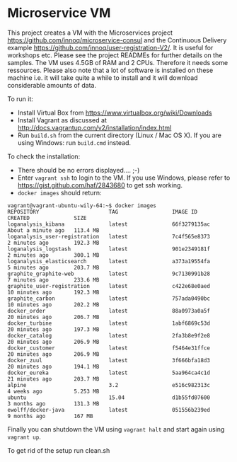 Microservice VM
==============

This project creates a VM with the Microservices project https://github.com/innoq/microservice-consul and the
Continuous Delivery example https://github.com/innoq/user-registration-V2/. It is useful for workshops etc. 
Please see the project READMEs for further details on the samples.
The VM uses 4.5GB of RAM and 2 CPUs. Therefore it needs some ressources. Please
also note that a lot of software is installed on these machine i.e. it
will take quite a while to install and it will download considerable
amounts of data.

To run it:

- Install Virtual Box from https://www.virtualbox.org/wiki/Downloads
- Install Vagrant as discussed at
http://docs.vagrantup.com/v2/installation/index.html
- Run `build.sh` from the current directory (Linux / Mac OS X). If you
  are using Windows: run `build.cmd` instead.

To check the installation:

- There should be no errors displayed.... ;-)
- Enter `vagrant ssh` to login to the VM. If you use Windows, please
  refer to https://gist.github.com/haf/2843680 to get ssh working.
- `docker images` should return:
```
vagrant@vagrant-ubuntu-wily-64:~$ docker images
REPOSITORY                      TAG                 IMAGE ID            CREATED              SIZE
loganalysis_kibana              latest              66f3279135ac        About a minute ago   113.4 MB
loganalysis_user-registration   latest              7c4f565e8373        2 minutes ago        192.3 MB
loganalysis_logstash            latest              901e2349181f        2 minutes ago        300.1 MB
loganalysis_elasticsearch       latest              a373a19554fa        5 minutes ago        203.7 MB
graphite_graphite-web           latest              9c7130991b28        7 minutes ago        233.6 MB
graphite_user-registration      latest              c422e68e0aed        10 minutes ago       192.3 MB
graphite_carbon                 latest              757ada0490bc        10 minutes ago       202.2 MB
docker_order                    latest              88a0973a0a5f        20 minutes ago       206.7 MB
docker_turbine                  latest              1abf6869c53d        20 minutes ago       197.3 MB
docker_catalog                  latest              2fa3b8e9f2e8        20 minutes ago       206.9 MB
docker_customer                 latest              f5464e31ffce        20 minutes ago       206.9 MB
docker_zuul                     latest              3f666bfa18d3        20 minutes ago       194.1 MB
docker_eureka                   latest              5aa964ca4c1d        21 minutes ago       203.7 MB
alpine                          3.2                 e516c982313c        4 weeks ago          5.253 MB
ubuntu                          15.04               d1b55fd07600        3 months ago         131.3 MB
ewolff/docker-java              latest              051556b239ed        9 months ago         167 MB
```

Finally you can shutdown the VM using `vagrant halt` and start again
using `vagrant up`.

To get rid of the setup run clean.sh
